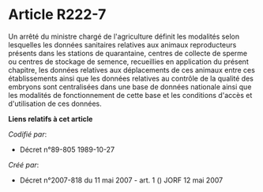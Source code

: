 # Article R222-7

Un arrêté du ministre chargé de l'agriculture définit les modalités selon lesquelles les données sanitaires relatives aux
animaux reproducteurs présents dans les stations de quarantaine, centres de collecte de sperme ou centres de stockage de
semence, recueillies en application du présent chapitre, les données relatives aux déplacements de ces animaux entre ces
établissements ainsi que les données relatives au contrôle de la qualité des embryons sont centralisées dans une base de
données nationale ainsi que les modalités de fonctionnement de cette base et les conditions d'accès et d'utilisation de ces
données.

**Liens relatifs à cet article**

_Codifié par_:

  - Décret n°89-805 1989-10-27

_Créé par_:

  - Décret n°2007-818 du 11 mai 2007 - art. 1 () JORF 12 mai 2007
